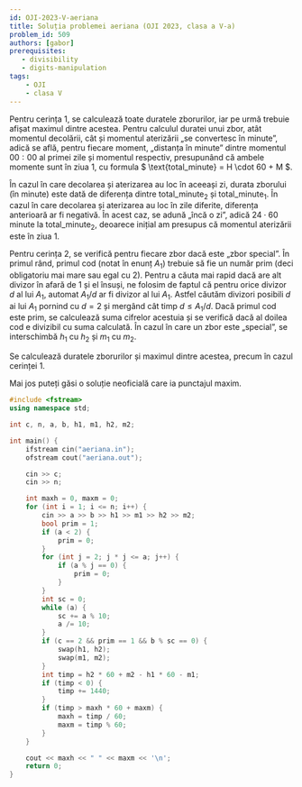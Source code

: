 ```yaml
---
id: OJI-2023-V-aeriana
title: Soluția problemei aeriana (OJI 2023, clasa a V-a)
problem_id: 509
authors: [gabor]
prerequisites:
   - divisibility
   - digits-manipulation
tags:
    - OJI
    - clasa V
---
```



Pentru cerința 1, se calculează toate duratele zborurilor, iar pe urmă trebuie
afișat maximul dintre acestea. Pentru calculul duratei unui zbor, atât momentul
decolării, cât și momentul aterizării „se convertesc în minute”, adică se află,
pentru fiecare moment, „distanța în minute” dintre momentul $00:00$ al primei
zile și momentul respectiv, presupunând că ambele momente sunt în ziua 1, cu
formula $ \text{total\_minute} = H \cdot 60 + M $.

În cazul în care decolarea și aterizarea au loc în aceeași zi, durata zborului
(în minute) este dată de diferența dintre $\text{total\_minute}_2$ și
$\text{total\_minute}_1$. În cazul în care decolarea și aterizarea au loc în
zile diferite, diferența anterioară ar fi negativă. În acest caz, se adună „încă
o zi”, adică $24 \cdot 60$ minute la $\text{total\_minute}_2$, deoarece inițial
am presupus că momentul aterizării este în ziua 1.

Pentru cerința 2, se verifică pentru fiecare zbor dacă este „zbor special”. În
primul rând, primul cod (notat în enunț $A_1$) trebuie să fie un număr prim
(deci obligatoriu mai mare sau egal cu 2). Pentru a căuta mai rapid dacă are alt
divizor în afară de 1 și el însuși, ne folosim de faptul că pentru orice divizor
$d$ al lui $A_1$, automat $A_1 / d$ ar fi divizor al lui $A_1$. Astfel căutăm
divizori posibili $d$ ai lui $A_1$ pornind cu $d = 2$ și mergând cât timp $d
\leq A_1 / d$. Dacă primul cod este prim, se calculează suma cifrelor acestuia
și se verifică dacă al doilea cod e divizibil cu suma calculată. În cazul în
care un zbor este „special”, se interschimbă $h_1$ cu $h_2$ și $m_1$ cu $m_2$.

Se calculează duratele zborurilor și maximul dintre acestea, precum în cazul
cerinței 1.

Mai jos puteți găsi o soluție neoficială care ia punctajul maxim.

```cpp
#include <fstream>
using namespace std;

int c, n, a, b, h1, m1, h2, m2;

int main() {
    ifstream cin("aeriana.in");
    ofstream cout("aeriana.out");

    cin >> c;
    cin >> n;

    int maxh = 0, maxm = 0;
    for (int i = 1; i <= n; i++) {
        cin >> a >> b >> h1 >> m1 >> h2 >> m2;
        bool prim = 1;
        if (a < 2) {
            prim = 0;
        }
        for (int j = 2; j * j <= a; j++) {
            if (a % j == 0) {
                prim = 0;
            }
        }
        int sc = 0;
        while (a) {
            sc += a % 10;
            a /= 10;
        }
        if (c == 2 && prim == 1 && b % sc == 0) {
            swap(h1, h2);
            swap(m1, m2);
        }
        int timp = h2 * 60 + m2 - h1 * 60 - m1;
        if (timp < 0) {
            timp += 1440;
        }
        if (timp > maxh * 60 + maxm) {
            maxh = timp / 60;
            maxm = timp % 60;
        }
    }

    cout << maxh << " " << maxm << '\n';
    return 0;
}
```
